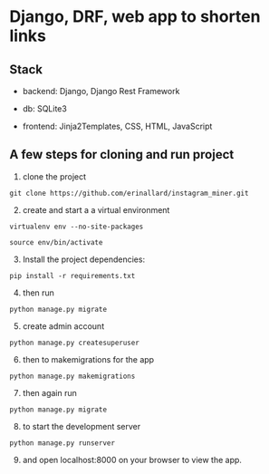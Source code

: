 # Django, DRF, web app to shorten links


## Stack

* backend: Django, Django Rest Framework

* db: SQLite3

* frontend: Jinja2Templates, CSS, HTML, JavaScript


## A few steps for cloning and run project

1) clone the project

`git clone https://github.com/erinallard/instagram_miner.git`

2) create and start a a virtual environment

`virtualenv env --no-site-packages`

`source env/bin/activate`

3) Install the project dependencies:

`pip install -r requirements.txt`

4) then run

`python manage.py migrate`

5) create admin account

`python manage.py createsuperuser`

6) then to makemigrations for the app

`python manage.py makemigrations`

7) then again run

`python manage.py migrate`

8) to start the development server

`python manage.py runserver`

9) and open localhost:8000 on your browser to view the app.

